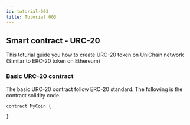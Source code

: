 ```yaml
---
id: tutorial-003
title: Tutorial 003
---
```


## Smart contract - URC-20
This toturial guide you how to create URC-20 token on UniChain network (Similar to ERC-20 token on Ethereum)

### Basic URC-20 contract
The basic URC-20 contract follow ERC-20 standard. The following is the contract solidity code. 

```solidity
contract MyCoin {

}
```

